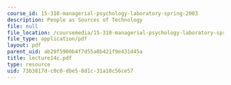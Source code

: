 ```yaml
---
course_id: 15-310-managerial-psychology-laboratory-spring-2003
description: People as Sources of Technology
file: null
file_location: /coursemedia/15-310-managerial-psychology-laboratory-spring-2003/73b3817dc0c0dbe58d1c31a10c56ce57_lecture14c.pdf
file_type: application/pdf
layout: pdf
parent_uid: ab29f5900b4f7d55a0b421f9e431d45a
title: lecture14c.pdf
type: resource
uid: 73b3817d-c0c0-dbe5-8d1c-31a10c56ce57
---
```

